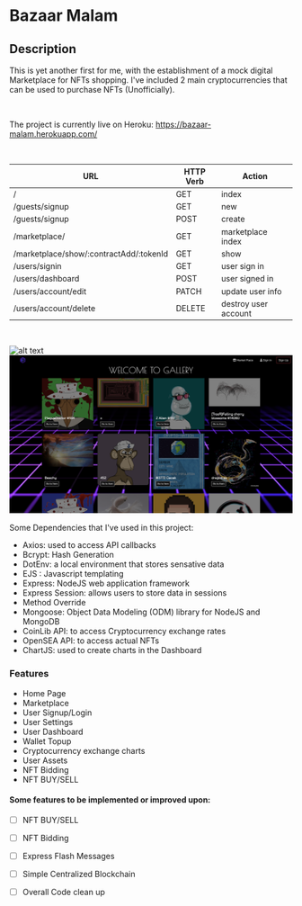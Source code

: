 <h1>Bazaar Malam</h1>

<h2>Description</h2>

This is yet another first for me, with the establishment of a mock digital Marketplace for NFTs shopping. I've included 2 main cryptocurrencies that can be used
to purchase NFTs (Unofficially).

<br />

The project is currently live on Heroku: https://bazaar-malam.herokuapp.com/

<br />

| **URL** | **HTTP Verb** |  **Action**|
|------------|-------------|------------|
| /         | GET       | index  
| /guests/signup         | GET       | new   
| /guests/signup        | POST      | create
| /marketplace/     | GET       | marketplace index   
| /marketplace/show/:contractAdd/:tokenId      | GET       | show       
|/users/signin      |GET        | user sign in 
|/users/dashboard      |POST        | user signed in   
| /users/account/edit      | PATCH | update user info    
| /users/account/delete      | DELETE    | destroy user account

<br />

![alt text](https://github.com/howardleejh/Bazaar-Malam/blob/master/public/images/SC1.png)
<br />
![alt text](https://github.com/howardleejh/Bazaar-Malam/blob/master/public/images/SC2.png)



Some Dependencies that I've used in this project:

- Axios: used to access API callbacks
- Bcrypt: Hash Generation
- DotEnv: a local environment that stores sensative data
- EJS : Javascript templating
- Express: NodeJS web application framework
- Express Session: allows users to store data in sessions
- Method Override
- Mongoose: Object Data Modeling (ODM) library for NodeJS and MongoDB
- CoinLib API: to access Cryptocurrency exchange rates
- OpenSEA API: to access actual NFTs
- ChartJS: used to create charts in the Dashboard

<h3>Features</h3>

- Home Page
- Marketplace
- User Signup/Login
- User Settings
- User Dashboard
- Wallet Topup
- Cryptocurrency exchange charts
- User Assets
- NFT Bidding
- NFT BUY/SELL

<h4>Some features to be implemented or improved upon: </h4>

- [ ] NFT BUY/SELL<br />
- [ ] NFT Bidding<br />
- [ ] Express Flash Messages<br />
- [ ] Simple Centralized Blockchain<br />
- [ ] Overall Code clean up




